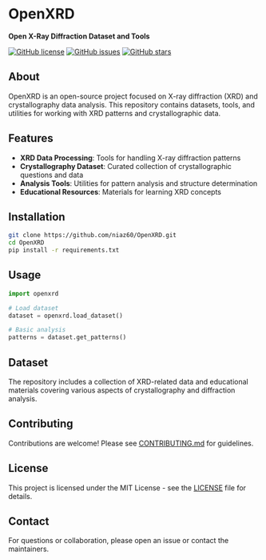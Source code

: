 # OpenXRD

**Open X-Ray Diffraction Dataset and Tools**

[![GitHub license](https://img.shields.io/github/license/niaz60/OpenXRD)](https://github.com/niaz60/OpenXRD/blob/main/LICENSE)
[![GitHub issues](https://img.shields.io/github/issues/niaz60/OpenXRD)](https://github.com/niaz60/OpenXRD/issues)
[![GitHub stars](https://img.shields.io/github/stars/niaz60/OpenXRD)](https://github.com/niaz60/OpenXRD/stargazers)

## About

OpenXRD is an open-source project focused on X-ray diffraction (XRD) and crystallography data analysis. This repository contains datasets, tools, and utilities for working with XRD patterns and crystallographic data.

## Features

- **XRD Data Processing**: Tools for handling X-ray diffraction patterns
- **Crystallography Dataset**: Curated collection of crystallographic questions and data
- **Analysis Tools**: Utilities for pattern analysis and structure determination
- **Educational Resources**: Materials for learning XRD concepts

## Installation

```bash
git clone https://github.com/niaz60/OpenXRD.git
cd OpenXRD
pip install -r requirements.txt
```

## Usage

```python
import openxrd

# Load dataset
dataset = openxrd.load_dataset()

# Basic analysis
patterns = dataset.get_patterns()
```

## Dataset

The repository includes a collection of XRD-related data and educational materials covering various aspects of crystallography and diffraction analysis.

## Contributing

Contributions are welcome! Please see [CONTRIBUTING.md](CONTRIBUTING.md) for guidelines.

## License

This project is licensed under the MIT License - see the [LICENSE](LICENSE) file for details.

## Contact

For questions or collaboration, please open an issue or contact the maintainers.